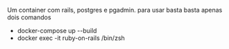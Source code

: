 Um container com rails, postgres e pgadmin.
para usar basta basta apenas dois comandos
- docker-compose up --build
- docker exec -it ruby-on-rails /bin/zsh
